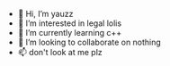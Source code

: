 - 👋 Hi, I’m yauzz
- 👀 I’m interested in legal lolis
- 🌱 I’m currently learning c++
- 💞️ I’m looking to collaborate on nothing 
- 📫 don't look at me plz

<!---
yauzz1x/yauzz1x is a ✨ special ✨ repository because its `README.md` (this file) appears on your GitHub profile.
You can click the Preview link to take a look at your changes.
--->
